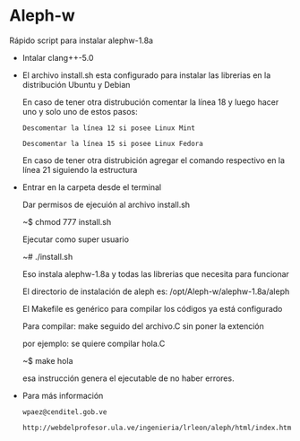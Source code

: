 # Aleph-w
Rápido script para instalar alephw-1.8a

-   Intalar clang++-5.0

-   El archivo install.sh esta configurado para instalar las librerias en la distribución Ubuntu y Debian

    En caso de tener otra distrubución comentar la línea 18 y luego hacer uno y solo uno de estos pasos:

        Descomentar la línea 12 si posee Linux Mint

        Descomentar la línea 15 si posee Linux Fedora

    En caso de tener otra distrubición agregar el comando respectivo en la línea 21 siguiendo la estructura

-   Entrar en la carpeta desde el terminal

    Dar permisos de ejecuión al archivo install.sh

    ~$ chmod 777 install.sh

    Ejecutar como super usuario

    ~# ./install.sh

    Eso instala alephw-1.8a y todas las librerias que necesita para funcionar

    El directorio de instalación de aleph es: /opt/Aleph-w/alephw-1.8a/aleph

    El Makefile es genérico para compilar los códigos ya está configurado

    Para compilar: make seguido del archivo.C sin poner la extención

    por ejemplo: se quiere compilar hola.C

    ~$ make hola

    esa instrucción genera el ejecutable de no haber errores.

-   Para más información

        wpaez@cenditel.gob.ve

        http://webdelprofesor.ula.ve/ingenieria/lrleon/aleph/html/index.html
